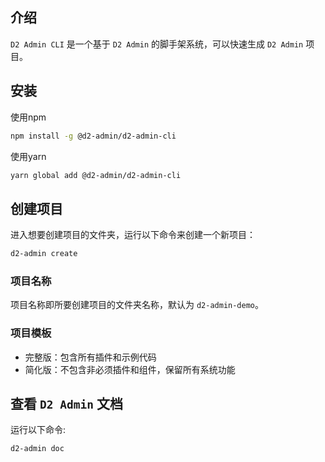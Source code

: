 ## 介绍
`D2 Admin CLI` 是一个基于 `D2 Admin` 的脚手架系统，可以快速生成 `D2 Admin` 项目。

## 安装
使用npm
``` bash
npm install -g @d2-admin/d2-admin-cli
```

使用yarn
``` bash
yarn global add @d2-admin/d2-admin-cli
```

## 创建项目
进入想要创建项目的文件夹，运行以下命令来创建一个新项目：
``` sh
d2-admin create
```
### 项目名称
项目名称即所要创建项目的文件夹名称，默认为 `d2-admin-demo`。

### 项目模板
- 完整版：包含所有插件和示例代码
- 简化版：不包含非必须插件和组件，保留所有系统功能

## 查看 `D2 Admin` 文档
运行以下命令:
``` sh
d2-admin doc
```
